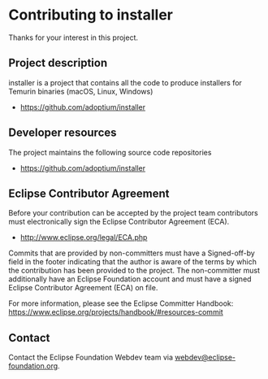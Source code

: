 # Contributing to installer

Thanks for your interest in this project.

## Project description

installer is a project that contains all the code to produce installers for Temurin binaries (macOS, Linux, Windows)

* https://github.com/adoptium/installer

## Developer resources

The project maintains the following source code repositories

* https://github.com/adoptium/installer

## Eclipse Contributor Agreement

Before your contribution can be accepted by the project team contributors must
electronically sign the Eclipse Contributor Agreement (ECA).

* http://www.eclipse.org/legal/ECA.php

Commits that are provided by non-committers must have a Signed-off-by field in
the footer indicating that the author is aware of the terms by which the
contribution has been provided to the project. The non-committer must
additionally have an Eclipse Foundation account and must have a signed Eclipse
Contributor Agreement (ECA) on file.

For more information, please see the Eclipse Committer Handbook:
https://www.eclipse.org/projects/handbook/#resources-commit

## Contact

Contact the Eclipse Foundation Webdev team via webdev@eclipse-foundation.org.
